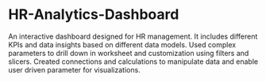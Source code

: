 # HR-Analytics-Dashboard
An interactive dashboard designed for HR management. It includes different KPIs and data insights based on different data models.
Used complex parameters to drill down in worksheet and customization using filters and slicers.
Created connections and calculations to manipulate data and enable user driven parameter for visualizations.
